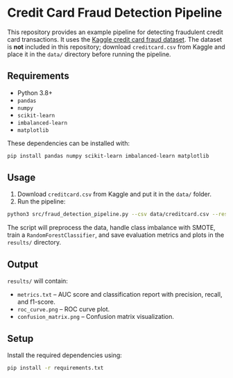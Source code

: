 
# Credit Card Fraud Detection Pipeline

This repository provides an example pipeline for detecting fraudulent credit card transactions. It uses the [Kaggle credit card fraud dataset](https://www.kaggle.com/datasets/mlg-ulb/creditcardfraud). The dataset is **not** included in this repository; download `creditcard.csv` from Kaggle and place it in the `data/` directory before running the pipeline.

## Requirements

- Python 3.8+
- `pandas`
- `numpy`
- `scikit-learn`
- `imbalanced-learn`
- `matplotlib`

These dependencies can be installed with:

```bash
pip install pandas numpy scikit-learn imbalanced-learn matplotlib
```

## Usage

1. Download `creditcard.csv` from Kaggle and put it in the `data/` folder.
2. Run the pipeline:

```bash
python3 src/fraud_detection_pipeline.py --csv data/creditcard.csv --results results
```

The script will preprocess the data, handle class imbalance with SMOTE, train a `RandomForestClassifier`, and save evaluation metrics and plots in the `results/` directory.

## Output

`results/` will contain:

- `metrics.txt` – AUC score and classification report with precision, recall, and f1-score.
- `roc_curve.png` – ROC curve plot.
- `confusion_matrix.png` – Confusion matrix visualization.

## Setup

Install the required dependencies using:

```bash
pip install -r requirements.txt
```


